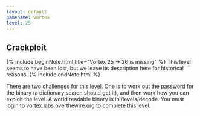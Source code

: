 ```yaml
---
layout: default
gamename: vortex
level: 25
---
```

Crackploit
----------
{% include beginNote.html title="Vortex 25 &rarr; 26 is missing" %}
This level seems to have been lost, but we leave its description
here for historical reasons.
{% include endNote.html %}

There are two challenges for this level. One is to work out the
password for the binary (a dictionary search should get it), and
then work how you can exploit the level. A world readable binary is
in /levels/decode. You must login to [vortex.labs.overthewire.org][]
to complete this level.

[vortex.labs.overthewire.org]: ssh://vortex.labs.overthewire.org:2228
